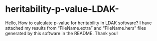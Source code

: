 # heritability-p-value-LDAK-
Hello, How to calculate p-value for heritability in LDAK software? I have attached my results from “FileName.extra” and “FileName.hers” files generated by this software in the README. Thank you!
